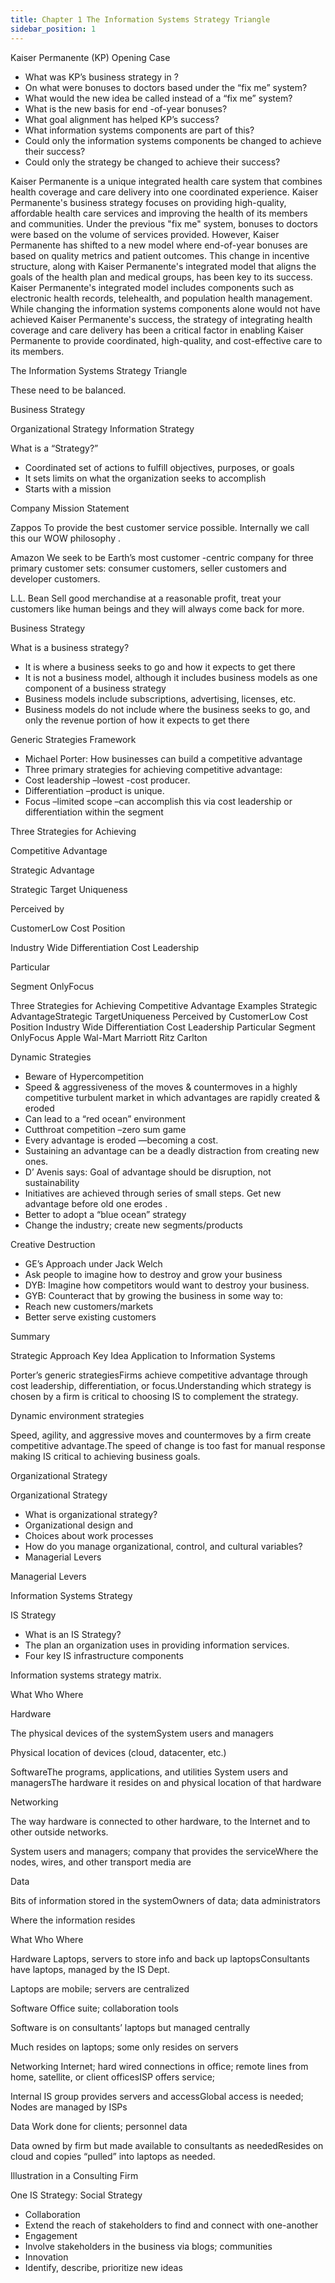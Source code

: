 ```yaml
---
title: Chapter 1 The Information Systems Strategy Triangle
sidebar_position: 1
---
```


Kaiser Permanente (KP) Opening Case
+ What was KP’s business strategy in ?
+ On what were bonuses to doctors based under the “fix me” system?
+ What would the new idea be called instead of a “fix me” system?
+ What is the new basis for end -of-year bonuses?
+ What goal alignment has helped KP’s success?
+ What information systems components are part of this?
+ Could only the information systems components be changed to achieve their success?
+ Could only the strategy be changed to achieve their success?

Kaiser Permanente is a unique integrated health care system that combines health coverage and care delivery into one coordinated experience. Kaiser Permanente's business strategy focuses on providing high-quality, affordable health care services and improving the health of its members and communities. Under the previous "fix me" system, bonuses to doctors were based on the volume of services provided. However, Kaiser Permanente has shifted to a new model where end-of-year bonuses are based on quality metrics and patient outcomes. This change in incentive structure, along with Kaiser Permanente's integrated model that aligns the goals of the health plan and medical groups, has been key to its success. Kaiser Permanente's integrated model includes components such as electronic health records, telehealth, and population health management. While changing the information systems components alone would not have achieved Kaiser Permanente's success, the strategy of integrating health coverage and care delivery has been a critical factor in enabling Kaiser Permanente to provide coordinated, high-quality, and cost-effective care to its members.

The Information Systems Strategy Triangle

These need to be balanced.

Business Strategy

Organizational Strategy Information Strategy

What is a “Strategy?”
+ Coordinated set of actions to fulfill objectives, purposes, or goals
+ It sets limits on what the organization seeks to accomplish
+ Starts with a mission

Company Mission Statement

Zappos To provide the best customer service possible. Internally we call this our WOW philosophy .

Amazon We seek to be Earth’s most customer -centric company for three primary customer sets: consumer customers, seller customers and developer customers.

L.L. Bean Sell good merchandise at a reasonable profit, treat your customers like human beings and they will always come back for more.
  
Business Strategy

What is a business strategy?
+ It is where a business seeks to go and how it expects to get there
+ It is not a business model, although it includes business models as one component of a business strategy
+ Business models include subscriptions, advertising, licenses, etc.
+ Business models do not include where the business seeks to go, and only the revenue portion of how it expects to get there

Generic Strategies Framework
+ Michael Porter: How businesses can build a competitive advantage
+ Three primary strategies for achieving competitive advantage:
+ Cost leadership –lowest -cost producer.
+ Differentiation –product is unique.
+ Focus –limited scope –can accomplish this via cost leadership or differentiation within the segment
  
Three Strategies for Achieving 

Competitive Advantage

Strategic Advantage

Strategic Target Uniqueness 

Perceived by 

CustomerLow Cost Position

Industry Wide Differentiation Cost Leadership

Particular 

Segment OnlyFocus   
  

Three Strategies for Achieving
Competitive Advantage
Examples
Strategic AdvantageStrategic TargetUniqueness 
Perceived by 
CustomerLow Cost Position
Industry Wide Differentiation Cost Leadership
Particular 
Segment OnlyFocus   Apple Wal-Mart
Marriott Ritz Carlton
  

Dynamic Strategies
+ Beware of Hypercompetition
+ Speed & aggressiveness of the moves & countermoves in a highly competitive turbulent market in which advantages are rapidly created & eroded
+ Can lead to a “red ocean” environment
+ Cutthroat competition –zero sum game
+ Every advantage is eroded —becoming a cost.
+ Sustaining an advantage can be a deadly distraction from creating new ones.
+ D’ Avenis says: Goal of advantage should be disruption, not sustainability
+ Initiatives are achieved through series of small steps. Get new advantage before old one erodes .
+ Better to adopt a “blue ocean” strategy
+ Change the industry; create new segments/products
  
Creative Destruction
+ GE’s Approach under Jack Welch
+ Ask people to imagine how to destroy and grow your business
+ DYB: Imagine how competitors would want to destroy your business.
+ GYB: Counteract that by growing the business in some way to:
+ Reach new customers/markets
+ Better serve existing customers
  
Summary

Strategic Approach Key Idea Application to Information Systems 

Porter’s generic strategiesFirms achieve competitive advantage through cost leadership, differentiation, or focus.Understanding which strategy is chosen by a firm is critical to choosing IS to complement the strategy.

Dynamic environment strategies

Speed, agility, and aggressive moves and countermoves by a firm create competitive advantage.The speed of change is too fast for manual response making IS critical to achieving business goals.
  
Organizational Strategy

Organizational Strategy
+ What is organizational strategy?
+ Organizational design and
+ Choices about work processes
+ How do you manage organizational, control, and cultural variables? 
+ Managerial Levers
  
Managerial Levers

Information Systems Strategy

IS Strategy
+ What is an IS Strategy? 
+ The plan an organization uses in providing information services.
+ Four key IS infrastructure components
  
Information systems strategy matrix.

What Who Where

Hardware

The physical devices of the systemSystem users and managers

Physical location of devices (cloud, datacenter, etc.)

SoftwareThe programs, applications, and utilities System users and managersThe hardware it resides on and physical location of that hardware

Networking

The way hardware is connected to other hardware, to the Internet and to other outside networks.

System users and managers; company that provides the serviceWhere the nodes, wires, and other transport media are

Data

Bits of information stored in the systemOwners of data; data administrators

Where the information resides
 
What Who Where

Hardware Laptops, servers to store info and back up laptopsConsultants have laptops, managed by the IS Dept.

Laptops are mobile; servers are centralized

Software Office suite; collaboration tools

Software is on consultants’ laptops but managed centrally

Much resides on laptops; some only resides on servers

Networking Internet; hard wired connections in office; remote lines from home, satellite, or client officesISP offers service; 

Internal IS group provides servers and accessGlobal access is needed; Nodes are managed by ISPs

Data Work done for clients; personnel data

Data owned by firm but made available to consultants as neededResides on cloud and copies “pulled” into laptops as needed.

Illustration in a Consulting Firm

One IS Strategy: Social Strategy
+ Collaboration
+ Extend the reach of stakeholders to find and connect with one-another
+ Engagement
+ Involve stakeholders in the business via blogs; communities
+ Innovation
+ Identify, describe, prioritize new ideas